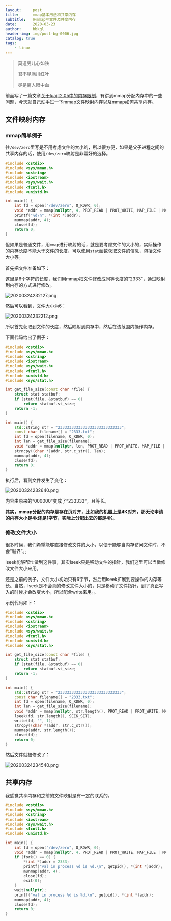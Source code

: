 ```yaml
---
layout:     post
title:      mmap基本用法和共享内存
subtitle:   用mmap写文件及共享内存
date:       2020-03-23
author:     bbkgl
header-img: img/post-bg-0006.jpg
catalog: true
tags:
    - linux
---
```


>莫道男儿心如铁
>
>君不见满川红叶
>
>尽是离人眼中血

前面写了一篇文章[关于luajit2.05中的内存限制](<https://bbkgl.github.io/2020/03/10/luajit-bitmem/>)，有讲到mmap分配内存中的一些问题，今天就自己动手过一下mmap文件映射内存以及mmap如何共享内存。

## 文件映射内存

### mmap简单例子

往`/dev/zero`里写是不用考虑文件的大小的，所以很方便，如果是父子进程之间的共享内存的话，使用`/dev/zero`映射是非常好的选择。

```cpp
#include <cstdio>
#include <sys/mman.h>
#include <cstring>
#include <iostream>
#include <sys/wait.h>
#include <fcntl.h>
#include <unistd.h>

int main() {
    int fd = open("/dev/zero", O_RDWR, 0);
    void *addr = mmap(nullptr, 4, PROT_READ | PROT_WRITE, MAP_FILE | MAP_SHARED, fd, 0);
    printf("%d\n", *(int *)addr);
    munmap(addr, 4);
    close(fd);
    return 0;
}
```

但如果是普通文件，用`mmap`进行映射的话，就是要考虑文件的大小的，实际操作的内存长度不能大于文件的长度，可以使用`stat`函数获取文件的信息，包括文件大小等。

首先把文件准备如下：

这里是6个字符的长度，我们用mmap把文件修改成同等长度的“2333”，通过映射到内存的方式进行修改。

![20200324232127.png](https://raw.githubusercontent.com/bbkglpic/picpic/master/img/20200324232127.png)

然后可以看到，文件大小为6：

![20200324232212.png](https://raw.githubusercontent.com/bbkglpic/picpic/master/img/20200324232212.png)

所以首先获取到文件的长度，然后映射到内存中，然后在该范围内操作内存。

下面代码给出了例子：

```cpp
#include <cstdio>
#include <sys/mman.h>
#include <cstring>
#include <iostream>
#include <sys/wait.h>
#include <fcntl.h>
#include <unistd.h>
#include <sys/stat.h>

int get_file_size(const char *file) {
    struct stat statbuf;
    if (stat(file, &statbuf) == 0)
        return statbuf.st_size;
    return -1;
}

int main() {
    std::string str = "2333333333333333333333333333";
    const char filename[] = "2333.txt";
    int fd = open(filename, O_RDWR, 0);
    int len = get_file_size(filename);
    void *addr = mmap(nullptr, len, PROT_READ | PROT_WRITE, MAP_FILE | MAP_SHARED, fd, 0);
    strncpy((char *)addr, str.c_str(), len);
    munmap(addr, 4);
    close(fd);
    return 0;
}
```

执行后，看到文件发生了变化：

![20200324232640.png](https://raw.githubusercontent.com/bbkglpic/picpic/master/img/20200324232640.png)

内容由原来的“000000”变成了“233333”，且等长。

**其实，mmap分配的内存是存在页对齐，比如我的机器上是4K对齐，那无论申请的内存大小是4k还是1字节，实际上分配出去的都是4K**。

### 修改文件大小

很多时候，我们希望能够直接修改文件的大小，以便于能够当内存访问文件时，不会“越界”。。

lseek能够帮忙做到这件事，其实lseek只是移动文件的指针，我们这里可以当做修改文件大小来用。

还是之前的例子，文件大小初始只有6字节，然后用lseek扩展到要操作的内存等长。当然，lseek是不会真的修改文件大小的，只是移动了文件指针，到了真正写入的时候才会改变大小，所以配合write来用。。

示例代码如下：

```cpp
#include <cstdio>
#include <sys/mman.h>
#include <cstring>
#include <iostream>
#include <sys/wait.h>
#include <fcntl.h>
#include <unistd.h>
#include <sys/stat.h>

int get_file_size(const char *file) {
    struct stat statbuf;
    if (stat(file, &statbuf) == 0)
        return statbuf.st_size;
    return -1;
}

int main() {
    std::string str = "2333333333333333333333333333";
    const char filename[] = "2333.txt";
    int fd = open(filename, O_RDWR, 0);
    int len = get_file_size(filename);
    void *addr = mmap(nullptr, str.length(), PROT_READ | PROT_WRITE, MAP_FILE | MAP_SHARED, fd, 0);
    lseek(fd, str.length(), SEEK_SET);
    write(fd, "", 1);
    strcpy((char *)addr, str.c_str());
    munmap(addr, str.length());
    close(fd);
    return 0;
}
```

然后文件就被修改了：

![20200324234540.png](https://raw.githubusercontent.com/bbkglpic/picpic/master/img/20200324234540.png)

## 共享内存

我感觉共享内存和之前的文件映射是有一定的联系的。

```cpp
#include <cstdio>
#include <sys/mman.h>
#include <cstring>
#include <iostream>
#include <sys/wait.h>
#include <fcntl.h>
#include <unistd.h>

int main() {
    int fd = open("/dev/zero", O_RDWR, 0);
    void *addr = mmap(nullptr, 4, PROT_READ | PROT_WRITE, MAP_FILE | MAP_SHARED, fd, 0);
    if (fork() == 0) {
        *(int *)addr = 2333;
        printf("val in process %d is %d.\n", getpid(), *(int *)addr);
        munmap(addr, 4);
        close(fd);
        exit(0);
    }
    wait(nullptr);
    printf("val in process %d is %d.\n", getpid(), *(int *)addr);
    munmap(addr, 4);
    close(fd);
    return 0;
}
```

